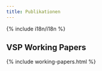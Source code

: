 ```yaml
---
title: Publikationen
---
```


{% include i18n/i18n %}

## VSP Working Papers

<!-- Table gets added here. Don't edit below here  ---------------------------------- -->

{% include working-papers.html %}
